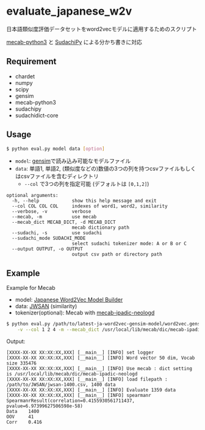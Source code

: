 # evaluate_japanese_w2v

日本語類似度評価データセットをword2vecモデルに適用するためのスクリプト


[mecab-python3](https://pypi.org/project/mecab-python3/) と [SudachiPy](https://pypi.org/project/SudachiPy/) による分かち書きに対応

## Requirement

- chardet
- numpy
- scipy
- gensim
- mecab-python3
- sudachipy
- sudachidict-core

## Usage

```bash
$ python eval.py model data [option]
```

- `model`: [gensim](https://radimrehurek.com/gensim/)で読み込み可能なモデルファイル
- `data`: 単語1, 単語2, (類似度などの)数値の3つの列を持つcsvファイルもしくはcsvファイルを含むディレクトリ
    - `--col` で3つの列を指定可能 (デフォルトは `[0,1,2]`)

```
optional arguments:
  -h, --help            show this help message and exit
  --col COL COL COL     indexes of word1, word2, similarity
  --verbose, -v         verbose
  --mecab, -m           use mecab
  --mecab_dict MECAB_DICT, -d MECAB_DICT
                        mecab dictionary path
  --sudachi, -s         use sudachi
  --sudachi_mode SUDACHI_MODE
                        select sudachi tokenizer mode: A or B or C
  --output OUTPUT, -o OUTPUT
                        output csv path or directory path
```


## Example

Example for Mecab

- model: [Japanese Word2Vec Model Builder](https://github.com/shiroyagicorp/japanese-word2vec-model-builder)
- data: [JWSAN](http://www.utm.inf.uec.ac.jp/JWSAN/) (similarity)
- tokenizer(optional): Mecab with [mecab-ipadic-neologd](https://github.com/neologd/mecab-ipadic-neologd)

```bash
$ python eval.py /path/to/latest-ja-word2vec-gensim-model/word2vec.gensim.model /path/to/JWSAN/jwsan-1400.txt \
    -v --col 1 2 4 -m --mecab_dict /usr/local/lib/mecab/dic/mecab-ipadic-neologd 
```

Output:

```
[XXXX-XX-XX XX:XX:XX,XXX] [__main__] [INFO] set logger
[XXXX-XX-XX XX:XX:XX,XXX] [__main__] [INFO] Word vector 50 dim, Vocab size 335476
[XXXX-XX-XX XX:XX:XX,XXX] [__main__] [INFO] Use mecab : dict setting is /usr/local/lib/mecab/dic/mecab-ipadic-neologd
[XXXX-XX-XX XX:XX:XX,XXX] [__main__] [INFO] load filepath : /path/to/JWSAN/jwsan-1400.csv, 1400 data
[XXXX-XX-XX XX:XX:XX,XXX] [__main__] [INFO] Evaluate 1359 data
[XXXX-XX-XX XX:XX:XX,XXX] [__main__] [INFO] spearmanr SpearmanrResult(correlation=0.4155930561711437, pvalue=6.97399627506598e-58)
Data    1400
OOV     41
Corr    0.416
```
